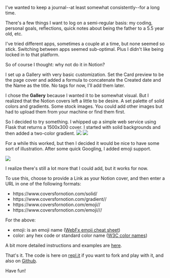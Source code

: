 I've wanted to keep a journal--at least somewhat consistently--for a long time. 

There's a few things I want to log on a semi-regular basis: my coding, personal goals, reflections, quick notes about being the father to a 5.5 year old, etc.

I've tried different apps, sometimes a couple at a time, but none seemed so stick. Switching between apps seemed sub-optimal. Plus I didn't like being locked in to that platform.

So of course I thought: why not do it in Notion?

I set up a Gallery with very basic customization. Set the Card preview to be the page cover and added a formula to concatenate the Created date and the Name as the title. No tags for now, I'll add them later.

I chose the **Gallery** because I wanted it to be somewhat visual. But I realized that the Notion covers left a little to be desire. A set palette of solid colors and gradients. Some stock images. You could add other images but had to upload them from your machine or find them first.

So I decided to try something. I whipped up a simple web service using Flask that returns a 1500x300 cover. I started with solid backgrounds and then added a two-color gradient. 
![](https://cdn.digitalgraphite.dev/06_notion_covers/01_notion_covers_solid.png)
![](https://cdn.digitalgraphite.dev/06_notion_covers/02_notion_covers_gradient.png)

For a while this worked, but then I decided it would be nice to have some sort of illustration. After some quick Googling, I added emoji support.

![](https://cdn.digitalgraphite.dev/06_notion_covers/03_notion_covers_emoji.png)

I realize there's still a lot more that I could add, but it works for now.

To use this, choose to provide a Link as your Notion cover, and then enter a URL in one of the following formats:
* https\://www\.coversfornotion\.com/solid/**<color>**
* https\://www\.coversfornotion\.com/gradient/**<color1>**/**<color2>**
* https\://www\.coversfornotion\.com/emoji/**<emoji>**/**<color>**
* https\://www\.coversfornotion\.com/emoji/**<emoji>**/**<color1>**/**<color2>**

For the above:
* emoji: is an emoji name ([WebFx emoji cheat sheet](https://www.webfx.com/tools/emoji-cheat-sheet/))
* color: any hex code or standard color name ([W3C color names](https://drafts.csswg.org/css-color-4/#named-colors))

A bit more detailed instructions and examples are [here](https://www.notion.so/basilhayek/Covers-for-Notion-32e8918fbc3f46f6a8006f21a747cb96).

That's it. The code is here on [repl.it](https://repl.it/@basilhayek/notioncover) if you want to fork and play with it, and also on [Github](https://github.com/basilhayek/notioncover).

Have fun!